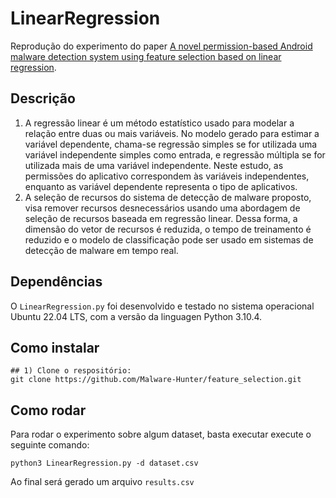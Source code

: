 # LinearRegression
Reprodução do experimento do paper [A novel permission-based Android malware detection system using
feature selection based on linear regression](https://link.springer.com/article/10.1007/s00521-021-05875-1).

## Descrição
1. A regressão linear é um método estatístico usado para modelar a relação entre duas ou mais variáveis. No modelo gerado para estimar a variável dependente, chama-se regressão simples se for utilizada uma variável independente simples como entrada, e regressão múltipla se for utilizada mais de uma variável independente. Neste estudo, as permissões do aplicativo correspondem às variáveis independentes, enquanto as variável dependente representa o tipo de aplicativos.
2. A seleção de recursos do sistema de detecção de malware proposto, visa remover recursos desnecessários usando uma abordagem de seleção de recursos baseada em regressão linear. Dessa forma, a dimensão do vetor de recursos é reduzida, o tempo de treinamento é reduzido e o modelo de classificação pode ser usado em sistemas de detecção de malware em tempo real.

## Dependências 
O `LinearRegression.py` foi desenvolvido e testado no sistema operacional Ubuntu 22.04 LTS, com a versão da linguagen Python 3.10.4.

## Como instalar
```
## 1) Clone o respositório:
git clone https://github.com/Malware-Hunter/feature_selection.git
```


## Como rodar

Para rodar o experimento sobre algum dataset, basta executar execute o seguinte comando:

```
python3 LinearRegression.py -d dataset.csv
```
Ao final será gerado um arquivo ```results.csv```
